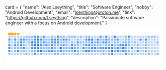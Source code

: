 
card = {
    "name": "Alex Lseything",
    "title": "Software Engineer",
    "hobby": "Android Development",
    "email": "lseything@proton.me",
    "link": "https://github.com/Lseything",
    "description": "Passionate software engineer with a focus on Android development."
}

<p align="center">
  <img src="github-contribution-grid-snake.gif"/>
</p>